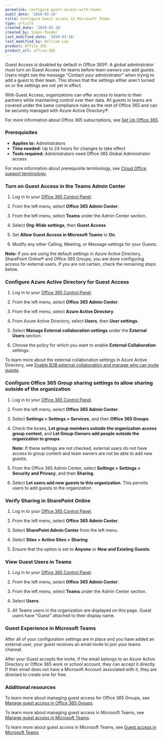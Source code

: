 ```yaml
---
permalink: configure-guest-access-with-teams
audit_date: '2020-03-18'
title: Configure Guest access in Microsoft Teams
type: article
created_date: '2020-03-18'
created_by: Simon Ponder
last_modified_date: '2020-03-18'
last_modified_by: William Loy
product: Office 365
product_url: office-365
---
```


Guest Access is disabled by default in Office 365&reg;. A global administrator must turn on Guest Access for teams before team owners can add guests. Users might see the message “Contact your administrator” when trying to add a guest to their team. This shows that the settings either aren't turned on or the settings are not yet in effect.

With Guest Access, organizations can offer access to teams to their partners while maintaining control over their data. All guests in teams are covered under the same compliance rules as the rest of Office 365 and can be securely managed with Azure Active Directory&reg;.

For more information about Office 365 subscriptions, see [Set Up Office 365](/support/how-to/set-up-office-365).

### Prerequisites

- **Applies to:** Administrators
- **Time needed:** Up to 24 hours for changes to take effect
- **Tools required:** Administrators need Office 365 Global Administrator access

For more information about prerequisite terminology, see [Cloud Office support terminology](/support/how-to/cloud-office-support-terminology).

### Turn on Guest Access in the Teams Admin Center

1.	Log in to your [Office 365 Control Panel](https://office365.cp.rackspace.com).

2.	From the left menu, select **Office 365 Admin Center**.

3.  From the left menu, select **Teams** under the Admin Center section.

4.  Select **Org-Wide settings**, then **Guest Access**

5.  Set **Allow Guest Access in Microsoft Teams** to **On**.

6.  Modify any other Calling, Meeting, or Message settings for your Guests.

**Note:** If you are using the default settings in Azure Active Directory, SharePoint Online&reg; and Office 365 Groups, you are done configuring access for external users. If you are not certain, check the remaining steps below.

### Configure Azure Active Directory for Guest Access

1.	Log in to your [Office 365 Control Panel](https://office365.cp.rackspace.com).

2.	From the left menu, select **Office 365 Admin Center**.

3.  From the left menu, select **Azure Active Directory**.

4.  From Azure Active Directory, select **Users**, then **User settings**.

5.  Select **Manage External collaboration settings** under the **External Users** section.

6.  Choose the policy for which you want to enable **External Collaboration** settings.

To learn more about the external collaboration settings in Azure Active Directory, see [Enable B2B external collaboration and manage who can invite guests](https://docs.microsoft.com/en-us/azure/active-directory/b2b/delegate-invitations).

### Configure Office 365 Group sharing settings to allow sharing outside of the organization

1. Log in to your [Office 365 Control Panel](https://office365.cp.rackspace.com).

2. From the left menu, select **Office 365 Admin Center**.

3. Select **Settings > Settings > Services**, and then **Office 365 Groups**.

4. Check the boxes, **Let group members outside the organization access group content**, and **Let Group Owners add people outside the organization to groups**.

   **Note:** If these settings are not checked, external users do not have access to group content and team owners are not be able to add new guests.

5. From the Office 365 Admin Center, select **Settings > Settings > Security and Privacy**, and then **Sharing**.

6. Select **Let users add new guests to this organization**. This permits users to add guests to the organization.

### Verify Sharing in SharePoint Online

1.	Log in to your [Office 365 Control Panel](https://office365.cp.rackspace.com).

2.	From the left menu, select **Office 365 Admin Center**.

3.  Select **SharePoint Admin Center** from the left menu.

4.  Select **Sites > Active Sites > Sharing**.

5.  Ensure that the option is set to **Anyone** or **New and Existing Guests**.

### View Guest Users in Teams

1.	Log in to your [Office 365 Control Panel](https://office365.cp.rackspace.com).

2.	From the left menu, select **Office 365 Admin Center**.

3.  From the left menu, select **Teams** under the Admin Center section.

4.  Select **Users**.

5.  All Teams users in the organization are displayed on this page. Guest users have "Guest" attached to their display name.

### Guest Experience in Microsoft Teams

After all of your configuration settings are in place and you have added an external user, your guest receives an email invite to join your teams channel.

After your Guest accepts the invite, if the email belongs to an Azure Active Directory or Office 365 work or school account, they can accept it directly. If their email does not have a Microsoft Account associated with it, they are directed to create one for free.

### Additional resources

To learn more about managing guest access for Office 365 Groups, see [Manage guest access in Office 365 Groups](https://docs.microsoft.com/en-us/microsoft-365/admin/create-groups/manage-guest-access-in-groups?view=o365-worldwide).

To learn more about managing guest access in Microsoft Teams, see [Manage guest access in Microsoft Teams](https://docs.microsoft.com/en-us/microsoftteams/manage-guests).

To learn more about guest access in Microsoft Teams, see [Guest access in Microsoft Teams](https://docs.microsoft.com/en-us/microsoftteams/guest-access)
